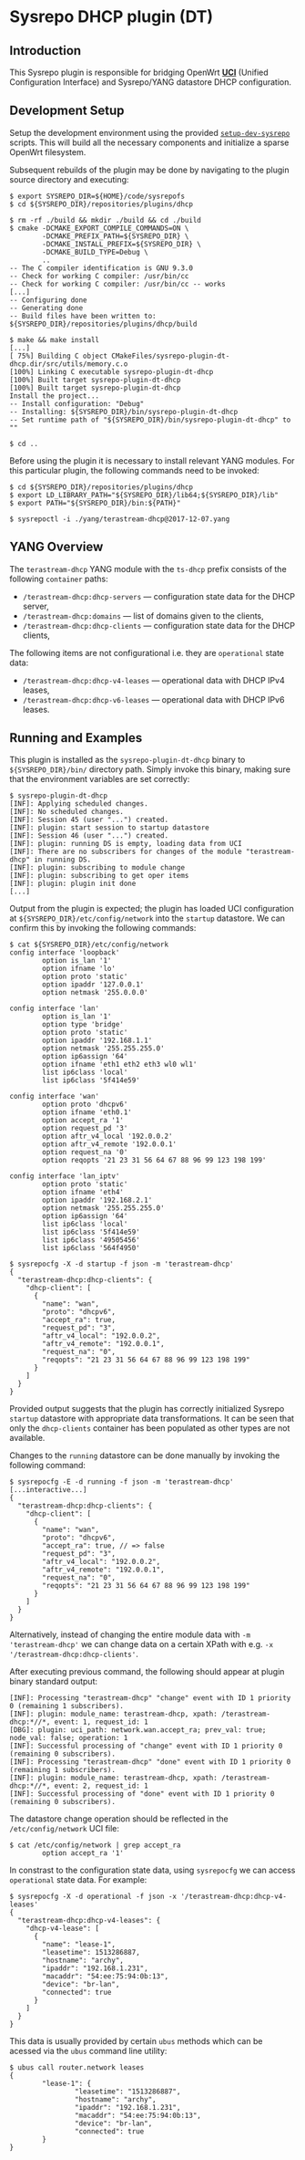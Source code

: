 # Sysrepo DHCP plugin (DT)

## Introduction

This Sysrepo plugin is responsible for bridging OpenWrt [**UCI**]() (Unified Configuration Interface) and Sysrepo/YANG datastore DHCP configuration.

## Development Setup

Setup the development environment using the provided [`setup-dev-sysrepo`](https://github.com/sartura/setup-dev-sysrepo) scripts. This will build all the necessary components and initialize a sparse OpenWrt filesystem.

Subsequent rebuilds of the plugin may be done by navigating to the plugin source directory and executing:

```
$ export SYSREPO_DIR=${HOME}/code/sysrepofs
$ cd ${SYSREPO_DIR}/repositories/plugins/dhcp

$ rm -rf ./build && mkdir ./build && cd ./build
$ cmake -DCMAKE_EXPORT_COMPILE_COMMANDS=ON \
		-DCMAKE_PREFIX_PATH=${SYSREPO_DIR} \
		-DCMAKE_INSTALL_PREFIX=${SYSREPO_DIR} \
		-DCMAKE_BUILD_TYPE=Debug \
		..
-- The C compiler identification is GNU 9.3.0
-- Check for working C compiler: /usr/bin/cc
-- Check for working C compiler: /usr/bin/cc -- works
[...]
-- Configuring done
-- Generating done
-- Build files have been written to: ${SYSREPO_DIR}/repositories/plugins/dhcp/build

$ make && make install
[...]
[ 75%] Building C object CMakeFiles/sysrepo-plugin-dt-dhcp.dir/src/utils/memory.c.o
[100%] Linking C executable sysrepo-plugin-dt-dhcp
[100%] Built target sysrepo-plugin-dt-dhcp
[100%] Built target sysrepo-plugin-dt-dhcp
Install the project...
-- Install configuration: "Debug"
-- Installing: ${SYSREPO_DIR}/bin/sysrepo-plugin-dt-dhcp
-- Set runtime path of "${SYSREPO_DIR}/bin/sysrepo-plugin-dt-dhcp" to ""

$ cd ..
```

Before using the plugin it is necessary to install relevant YANG modules. For this particular plugin, the following commands need to be invoked:

```
$ cd ${SYSREPO_DIR}/repositories/plugins/dhcp
$ export LD_LIBRARY_PATH="${SYSREPO_DIR}/lib64;${SYSREPO_DIR}/lib"
$ export PATH="${SYSREPO_DIR}/bin:${PATH}"

$ sysrepoctl -i ./yang/terastream-dhcp@2017-12-07.yang
```

## YANG Overview

The `terastream-dhcp` YANG module with the `ts-dhcp` prefix consists of the following `container` paths:

* `/terastream-dhcp:dhcp-servers` — configuration state data for the DHCP server,
* `/terastream-dhcp:domains` — list of domains given to the clients,
* `/terastream-dhcp:dhcp-clients` — configuration state data for the DHCP clients,

The following items are not configurational i.e. they are `operational` state data:

* `/terastream-dhcp:dhcp-v4-leases` — operational data with DHCP IPv4 leases,
* `/terastream-dhcp:dhcp-v6-leases` — operational data with DHCP IPv6 leases.

## Running and Examples

This plugin is installed as the `sysrepo-plugin-dt-dhcp` binary to `${SYSREPO_DIR}/bin/` directory path. Simply invoke this binary, making sure that the environment variables are set correctly:

```
$ sysrepo-plugin-dt-dhcp
[INF]: Applying scheduled changes.
[INF]: No scheduled changes.
[INF]: Session 45 (user "...") created.
[INF]: plugin: start session to startup datastore
[INF]: Session 46 (user "...") created.
[INF]: plugin: running DS is empty, loading data from UCI
[INF]: There are no subscribers for changes of the module "terastream-dhcp" in running DS.
[INF]: plugin: subscribing to module change
[INF]: plugin: subscribing to get oper items
[INF]: plugin: plugin init done
[...]
```

Output from the plugin is expected; the plugin has loaded UCI configuration at `${SYSREPO_DIR}/etc/config/network` into the `startup` datastore. We can confirm this by invoking the following commands:

```
$ cat ${SYSREPO_DIR}/etc/config/network
config interface 'loopback'
        option is_lan '1'
        option ifname 'lo'
        option proto 'static'
        option ipaddr '127.0.0.1'
        option netmask '255.0.0.0'

config interface 'lan'
        option is_lan '1'
        option type 'bridge'
        option proto 'static'
        option ipaddr '192.168.1.1'
        option netmask '255.255.255.0'
        option ip6assign '64'
        option ifname 'eth1 eth2 eth3 wl0 wl1'
        list ip6class 'local'
        list ip6class '5f414e59'

config interface 'wan'
        option proto 'dhcpv6'
        option ifname 'eth0.1'
        option accept_ra '1'
        option request_pd '3'
        option aftr_v4_local '192.0.0.2'
        option aftr_v4_remote '192.0.0.1'
        option request_na '0'
        option reqopts '21 23 31 56 64 67 88 96 99 123 198 199'

config interface 'lan_iptv'
        option proto 'static'
        option ifname 'eth4'
        option ipaddr '192.168.2.1'
        option netmask '255.255.255.0'
        option ip6assign '64'
        list ip6class 'local'
        list ip6class '5f414e59'
        list ip6class '49505456'
        list ip6class '564f4950'

$ sysrepocfg -X -d startup -f json -m 'terastream-dhcp'
{
  "terastream-dhcp:dhcp-clients": {
    "dhcp-client": [
      {
        "name": "wan",
        "proto": "dhcpv6",
        "accept_ra": true,
        "request_pd": "3",
        "aftr_v4_local": "192.0.0.2",
        "aftr_v4_remote": "192.0.0.1",
        "request_na": "0",
        "reqopts": "21 23 31 56 64 67 88 96 99 123 198 199"
      }
    ]
  }
}
```

Provided output suggests that the plugin has correctly initialized Sysrepo `startup` datastore with appropriate data transformations. It can be seen that only the `dhcp-clients` container has been populated as other types are not available.

Changes to the `running` datastore can be done manually by invoking the following command:

```
$ sysrepocfg -E -d running -f json -m 'terastream-dhcp'
[...interactive...]
{
  "terastream-dhcp:dhcp-clients": {
    "dhcp-client": [
      {
        "name": "wan",
        "proto": "dhcpv6",
        "accept_ra": true, // => false
        "request_pd": "3",
        "aftr_v4_local": "192.0.0.2",
        "aftr_v4_remote": "192.0.0.1",
        "request_na": "0",
        "reqopts": "21 23 31 56 64 67 88 96 99 123 198 199"
      }
    ]
  }
}
```

Alternatively, instead of changing the entire module data with `-m 'terastream-dhcp'` we can change data on a certain XPath with e.g. `-x '/terastream-dhcp:dhcp-clients'`.

After executing previous command, the following should appear at plugin binary standard output:

```
[INF]: Processing "terastream-dhcp" "change" event with ID 1 priority 0 (remaining 1 subscribers).
[INF]: plugin: module_name: terastream-dhcp, xpath: /terastream-dhcp:*//*, event: 1, request_id: 1
[DBG]: plugin: uci_path: network.wan.accept_ra; prev_val: true; node_val: false; operation: 1
[INF]: Successful processing of "change" event with ID 1 priority 0 (remaining 0 subscribers).
[INF]: Processing "terastream-dhcp" "done" event with ID 1 priority 0 (remaining 1 subscribers).
[INF]: plugin: module_name: terastream-dhcp, xpath: /terastream-dhcp:*//*, event: 2, request_id: 1
[INF]: Successful processing of "done" event with ID 1 priority 0 (remaining 0 subscribers).
```

The datastore change operation should be reflected in the `/etc/config/network` UCI file:

```
$ cat /etc/config/network | grep accept_ra
        option accept_ra '1'
```

In constrast to the configuration state data, using `sysrepocfg` we can access `operational` state data. For example:

```
$ sysrepocfg -X -d operational -f json -x '/terastream-dhcp:dhcp-v4-leases'
{
  "terastream-dhcp:dhcp-v4-leases": {
    "dhcp-v4-lease": [
      {
        "name": "lease-1",
        "leasetime": 1513286887,
        "hostname": "archy",
        "ipaddr": "192.168.1.231",
        "macaddr": "54:ee:75:94:0b:13",
        "device": "br-lan",
        "connected": true
      }
    ]
  }
}
```

This data is usually provided by certain `ubus` methods which can be acessed via the `ubus` command line utility:

```
$ ubus call router.network leases
{
        "lease-1": {
                "leasetime": "1513286887",
                "hostname": "archy",
                "ipaddr": "192.168.1.231",
                "macaddr": "54:ee:75:94:0b:13",
                "device": "br-lan",
                "connected": true
        }
}
```